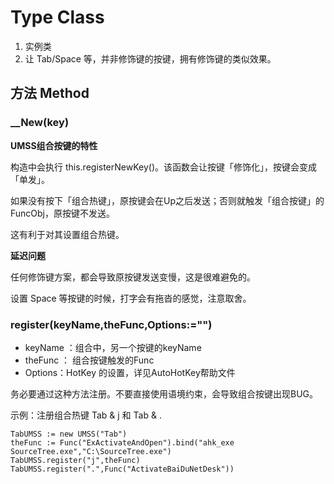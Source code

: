 # Type Class

1.  实例类
2.	让 Tab/Space 等，并非修饰键的按键，拥有修饰键的类似效果。

## 方法 Method

### 	__New(key)

**UMSS组合按键的特性**

构造中会执行 this.registerNewKey()。该函数会让按键「修饰化」，按键会变成「单发」。

如果没有按下「组合热键」，原按键会在Up之后发送；否则就触发「组合按键」的FuncObj，原按键不发送。

这有利于对其设置组合热键。

**延迟问题**

任何修饰键方案，都会导致原按键发送变慢，这是很难避免的。

设置 Space 等按键的时候，打字会有拖沓的感觉，注意取舍。

### register(keyName,theFunc,Options:="")

- keyName ：组合中，另一个按键的keyName 
- theFunc ： 组合按键触发的Func
- Options：HotKey 的设置，详见AutoHotKey帮助文件

务必要通过这种方法注册。不要直接使用语境约束，会导致组合按键出现BUG。

示例：注册组合热键 Tab & j 和 Tab & .

```autohotkey
TabUMSS := new UMSS("Tab")
theFunc := Func("ExActivateAndOpen").bind("ahk_exe SourceTree.exe","C:\SourceTree.exe")
TabUMSS.register("j",theFunc)
TabUMSS.register(".",Func("ActivateBaiDuNetDesk"))
```